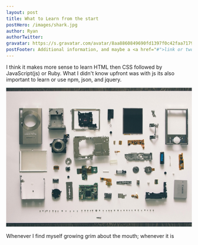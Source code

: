 ```yaml
---
layout: post
title: What to Learn from the start
postHero: /images/shark.jpg
author: Ryan
authorTwitter: 
gravatar: https://s.gravatar.com/avatar/8aa8860849690fd1397f0c42faa71795?s=80
postFooter: Additional information, and maybe a <a href="#">link or two</a>
---
```


I think it makes more sense to learn HTML then CSS followed by JavaScript(js) or Ruby. What I didn't know upfront was with js its also important to learn or use npm, json, and jquery. 

<img class="posts-image" src="/images/tech2.jpg"
alt="tech picture">

Whenever I find myself growing grim about the mouth; whenever it is 